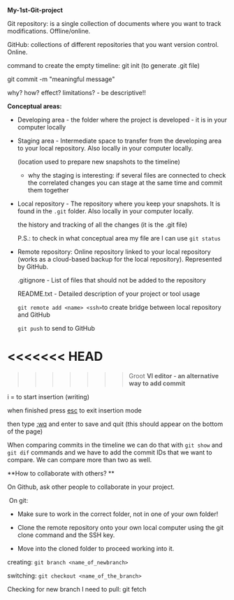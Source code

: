 **My-1st-Git-project**

Git repository: is a single collection of documents where you want to track modifications. Offline/online.

GitHub: collections of different repositories that you want version control. Online.

command to create the empty timeline: git init (to generate .git file)

git commit -m "meaningful message"

why? how? effect? limitations? - be descriptive!!

**Conceptual areas:**

- Developing area - the folder where the project is developed - it is in your computer locally

- Staging area - Intermediate space to transfer from the developing area to your local repository.  Also locally in your computer locally.
  
  (location used to prepare new snapshots to the timeline)
  
  - why the staging is interesting: if several files are connected to check the correlated changes you can stage at the same time and commit them together

- Local repository - The repository where you keep your snapshots. It is found in the `.git` folder. Also locally in your computer locally.
  
  the history and tracking of all the changes (it is the .git file)
  
  P.S.: to check in what conceptual area my file are I can use `git status`

- Remote repository: Online repository linked to your local repository (works as a cloud-based backup for the local repository).  Represented by GitHub.
  
  .gitignore - List of files that should not be added to the repository
  
  README.txt - Detailed description of your project or tool usage
  
  `git remote add <name> <ssh>`to create bridge between local repository and GitHub
  
  `git push` to send to GitHub

<<<<<<< HEAD
=======

> > > > > > > Groot
> > > > > > >   **VI editor - an alternative way to add commit**

i = to start insertion (writing)

when finished press <u>esc</u> to exit insertion mode

then type <u>:wq</u> and enter to save and quit (this should appear on the bottom of the page)

When comparing commits in the timeline we can do that with `git show` and `git dif` commands and we have to add the commit IDs that we want to compare. We can compare more than two as well. 

**How to collaborate with others? **

On Github, ask other people to collaborate in your project. 

 On git: 

- Make sure to work in the correct folder, not in one of your own folder!

- Clone the remote repository onto your own local computer using the git clone command and the SSH key. 

- Move into the cloned folder to proceed working into it. 



creating: `git branch <name_of_newbranch>`

switching: `git checkout <name_of_the_branch>`

Checking for new branch I need to pull: git fetch
